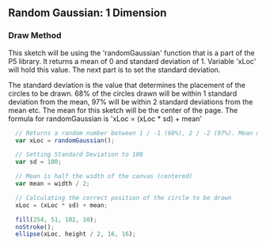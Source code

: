 ## Random Gaussian: 1 Dimension

### Draw Method
This sketch will be using the 'randomGaussian' function that is a part of the P5 library. It returns a mean of 0 and standard deviation of 1. Variable 'xLoc' will hold this value. The next part is to set the standard deviation.

The standard deviation is the value that determines the placement of the circles to be drawn. 68% of the circles drawn will be within 1 standard deviation from the mean, 97% will be within 2 standard deviations from the mean etc. The mean for this sketch will be the center of the page. The formula for randomGaussian is 'xLoc = (xLoc * sd) + mean'

```js
  // Returns a random number between 1 / -1 (68%), 2 / -2 (97%). Mean of 0 and Standard Deviation of 1
  var xLoc = randomGaussian();

  // Setting Standard Deviation to 100
  var sd = 100;

  // Mean is half the width of the canvas (centered)
  var mean = width / 2;

  // Calculating the correct position of the circle to be drawn
  xLoc = (xLoc * sd) + mean;

  fill(254, 51, 102, 10);
  noStroke();
  ellipse(xLoc, height / 2, 16, 16);
```
